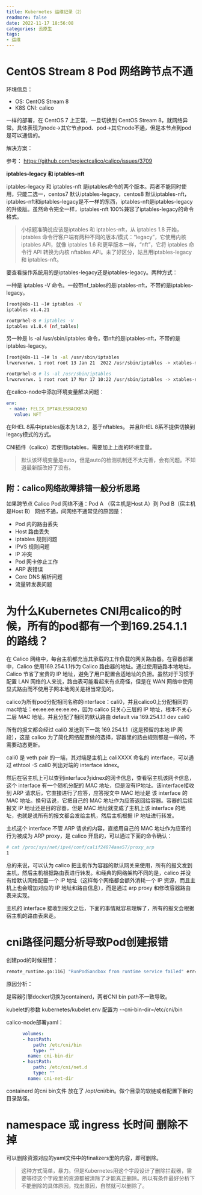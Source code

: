 ```yaml
---
title: Kubernetes 运维记录（2）
readmore: false
date: 2022-11-17 18:56:08
categories: 云原生
tags:
- 运维
---
```


# CentOS Stream 8 Pod 网络跨节点不通

环境信息：
* OS: CentOS Stream 8
* K8S CNI: calico 

一样的部署，在 CentOS 7 上正常，一旦切换到 CentOS Stream 8，就网络异常。具体表现为node->其它节点pod、pod->其它node不通，但是本节点到pod是可以通信的。

解决方案：

参考： https://github.com/projectcalico/calico/issues/3709


**iptables-legacy 和 iptables-nft**

iptables-legacy 和 iptables-nft 是iptables命令的两个版本。两者不能同时使用，只能二选一，centos7 默认iptables-legacy，centos8 默认iptables-nft，iptables-nft和iptables-legacy是不一样的东西，iptables-nft是iptables-legacy的升级版。虽然命令完全一样，iptables-nft 100%兼容了iptables-legacy的命令格式。

> 小标题准确说应该是iptables 和 iptables-nft，从 iptables 1.8 开始，iptables 命令行客户端有两种不同的版本/模式：“legacy”，它使用内核 iptables API，就像 iptables 1.6 和更早版本一样，“nft”，它将 iptables 命令行 API 转换为内核 nftables API。未了好区分，姑且用iptables-legacy 和 iptables-nft。

要查看操作系统用的是iptables-legacy还是iptables-legacy。两种方式：

一种是 iptables -V 命令。一般带nf_tables的是iptables-nft，不带的是iptables-legacy。

```bash
[root@k8s-11 ~]# iptables -V
iptables v1.4.21
```

```bash
root@rhel-8 # iptables -V
iptables v1.8.4 (nf_tables)
```

另一种是 ls -al /usr/sbin/iptables 命令，带nft的是iptables-nft，不带的是iptables-legacy。

```bash
[root@k8s-11 ~]# ls -al /usr/sbin/iptables
lrwxrwxrwx. 1 root root 13 Jan 21  2022 /usr/sbin/iptables -> xtables-multi
```

```bash
root@rhel-8 # ls -al /usr/sbin/iptables
lrwxrwxrwx. 1 root root 17 Mar 17 10:22 /usr/sbin/iptables -> xtables-nft-multi
```



在calico-node中添加环境变量解决问题：

```yaml
env:
 - name: FELIX_IPTABLESBACKEND
   value: NFT
```

在RHEL 8系中iptables版本为1.8.2，基于nftables。 并且RHEL 8系不提供切换到legacy模式的方式。

CNI插件（calico）若使用iptables，需要加上上面的环境变量。

> 默认该环境变量是auto，但是auto的检测机制还不太完善，会有问题。不知道最新版改好了没有。

## 附：calico网络故障排错一般分析思路

如果跨节点 Calico Pod 网络不通：Pod A （宿主机是Host A）到 Pod B（宿主机是Host B） 网络不通，间网络不通常见的原因是：
* Pod 内的路由丢失
* Host 路由丢失
* iptables 规则问题
* IPVS 规则问题
* IP 冲突
* Pod 网卡停止工作
* ARP 表错误
* Core DNS 解析问题
* 流量转发表问题


# 为什么Kubernetes CNI用calico的时候，所有的pod都有一个到169.254.1.1的路线？

在 Calico 网络中，每台主机都充当其承载的工作负载的网关路由器。在容器部署中，Calico 使用169.254.1.1作为 Calico 路由器的地址。通过使用链路本地地址，Calico 节省了宝贵的 IP 地址，避免了用户配置合适地址的负担。虽然对于习惯于配置 LAN 网络的人来说，路由表可能看起来有点奇怪，但是在 WAN 网络中使用显式路由而不使用子网本地网关是相当常见的。

calico为所有pod分配相同名称的interface：cali0，并且calico0上分配相同的mac地址：ee:ee:ee:ee:ee:ee，因为 calico 只关心三层的 IP 地址，根本不关心二层 MAC 地址。并且分配了相同的默认路由 default via 169.254.1.1 dev cali0

所有的报文都会经过 cali0 发送到下一跳 169.254.1.1（这是预留的本地 IP 网段），这是 calico 为了简化网络配置做的选择，容器里的路由规则都是一样的，不需要动态更新。

cali0 是 veth pair 的一端，其对端是主机上 caliXXXX 命名的 interface，可以通过 ethtool -S cali0 列出对端的 interface idnex。

然后在宿主机上可以查到interface为idnex的网卡信息，查看宿主机该网卡信息，这个 interface 有一个随机分配的 MAC 地址，但是没有IP地址。该interface接收到 ARP 请求后，它直接进行了应答，应答报文中 MAC 地址是 该 interface 的 MAC 地址。换句话说，它把自己的 MAC 地址作为应答返回给容器。容器的后续报文 IP 地址还是目的容器，但是 MAC 地址就变成了主机上该 interface 的地址，也就是说所有的报文都会发给主机，然后主机根据 IP 地址进行转发。

主机这个 interface 不管 ARP 请求的内容，直接用自己的 MAC 地址作为应答的行为被成为 ARP proxy，是 calico 开启的，可以通过下面的命令确认：

```bash
# cat /proc/sys/net/ipv4/conf/calif24874aae57/proxy_arp
1
```

总的来说，可以认为 calico 把主机作为容器的默认网关来使用，所有的报文发到主机，然后主机根据路由表进行转发。和经典的网络架构不同的是，calico 并没有给默认网络配置一个 IP 地址（这样每个网络都会额外消耗一个 IP 资源，而且主机上也会增加对应的 IP 地址和路由信息），而是通过 arp proxy 和修改容器路由表来实现。

主机的 interface 接收到报文之后，下面的事情就容易理解了，所有的报文会根据宿主机的路由表来走。

# cni路径问题分析导致Pod创建报错

创建pod的时候报错：

```bash
remote_runtime.go:116] "RunPodSandbox from runtime service failed" err="rpc error: code = Unknown desc = failed to setup network for sandbox 
```

原因分析：

是容器引擎docker切换为containerd，两者CNI bin path不一致导致。

kubelet的参数 kubernetes/kubelet.env 配置为 --cni-bin-dir=/etc/cni/bin

calico-node部署yaml：

```yaml
      volumes:
      - hostPath:
          path: /etc/cni/bin
          type: ""
        name: cni-bin-dir
      - hostPath:
          path: /etc/cni/net.d
          type: ""
        name: cni-net-dir
```

containerd 的cni bin文件 放在了 /opt/cni/bin。做个目录的软链或者配置下新的目录路径。

# namespace 或 ingress 长时间 删除不掉 

可以删除资源对应的yaml文件中的finalizers里的内容，即可删除。

> 这种方式简单，暴力。但是Kubernetes用这个字段设计了删除拦截器，需要等待这个字段里的资源都被清除了才能真正删除。所以有条件最好分析下不能删除的具体原因，找出原因，自然就可以删除了。